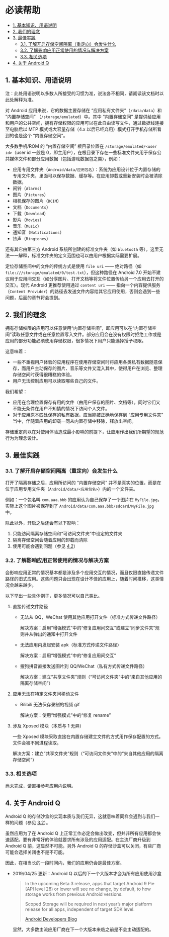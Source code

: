 # 必读帮助

<!-- TOC depthFrom:2 depthTo:4 -->

- [1. 基本知识、用语说明](#1-基本知识用语说明)
- [2. 我们的理念](#2-我们的理念)
- [3. 最佳实践](#3-最佳实践)
    - [3.1. 了解开启存储空间隔离（重定向）会发生什么](#31-了解开启存储空间隔离重定向会发生什么)
    - [3.2. 了解影响应用正常使用的情况与解决方案](#32-了解影响应用正常使用的情况与解决方案)
    - [3.3. 相关选项](#33-相关选项)
- [4. 关于 Android Q](#4-关于-android-q)

<!-- /TOC -->

## 1. 基本知识、用语说明

注：此处用语说明以多数人所接受的习惯为准，说法各不相同，请阅读该文档时以此处解释为准。

对 Android 应用来说，它的数据主要存储在 “应用私有文件夹”（`/data/data`）和 “内置存储空间” （`/storage/emulated`）中。其中 “内置存储空间” 是提供给应用和用户的公共空间，拥有存储权限的应用可以在此自由读写文件，通过数据线连接至电脑后以 MTP 模式或大容量存储（4.x 以后已经弃用）模式打开手机存储所看到的也是这个 “内置存储空间”。

大多数手机/ROM 的 “内置存储空间” 根目录位置在 `/storage/emulated/<user id>`（user id 一般是 0，即主用户），在根目录下存在一些标准文件夹用于保存公共媒体文件和部分应用数据（包括游戏数据包之类），例如：

* 应用专用文件夹（`Android/data/应用包名`）：系统为应用设计位于内置存储的专用文件夹，里面可以保存数据、缓存等。在应用卸载或重新安装时会被清除数据。
* 闹铃（`Alarms`）
* 图片（`Pictures`）
* 相机保存的图片（`DCIM`）
* 文档（`Documents`）
* 下载（`Download`）
* 影片（`Movies`）
* 音乐（`Music`）
* 通知音（`Notifications`）
* 铃声（`Ringtones`）

还有其它由第三方 Android 系统所创建的标准文件夹（如 `bluetooth` 等），这里无法一一解释，标准文件夹的定义范围也可以由用户根据实际需要扩展。

定位存储空间中的文件的传统方式是使用 `file uri` —— 绝对路径（如 `file:///storage/emulated/0/test.txt`），但这种路径在 Android 7.0 开始不建议用于应用间交互（如分享图片、打开文档等将文件位置传给另一个应用去打开的交互）。现代 Android 更推荐使用通过 `content uri` —— 指向一个内容提供服务（`Content Provider`）的路径去发送文件内容给其它应用使用，否则会遇到一些问题，后面的章节将会提到。

## 2. 我们的理念

拥有存储权限的应用可以任意使用“内置存储空间”，即应用可以在“内置存储空间”读取任意文件或在任意位置写入文件。部分应用会在没有权限时拒绝工作或是应用的部分功能必须使用存储权限，很多情况下用户只能选择授予权限。

这意味着：

* 一些不重视用户体验的应用程序在使用存储空间时将应用各类私有数据随意保存，而用户主动保存的图片、音乐等文件又混入其中，使得用户在浏览、整理存储空间时获得很糟糕的体验。
* 用户无法控制应用可以读取哪些自己的文件。

我们希望：
* 应用在合理位置保存有用的文件（由用户保存的图片、文档等），同时它们又不能无条件在用户不知情的情况下访问个人文件。
* 对于应用原本四处保存的私有数据，应当能被正确地保存到 “应用专用文件夹” 当中，伴随着应用的卸载一同从内置存储中移除，释放出空间。

存储重定向以在对使用体验造成最小影响的前提下，让应用作出我们所期望的规范行为为理念设计。

## 3. 最佳实践

### 3.1. 了解开启存储空间隔离（重定向）会发生什么

打开了隔离存储之后，应用所访问的 “内置存储空间” 并不是真实的位置，而是在位于应用专用文件夹（`Android/data/<应用包名>`）内的一个文件夹。

例如：一个包名叫 `com.aaa.bbb` 的应用认为自己保存了一个图片在 `MyFile.jpg`，实际上这个图片被保存到了 `Android/data/com.aaa.bbb/sdcard/MyFile.jpg` 中。

除此以外，开启之后还会有以下影响：
1. 只能访问隔离存储空间和“可访问文件夹”中设定的文件夹
2. 隔离存储空间会随着应用的卸载而清除
3. 使用可能会遇到问题（参见 [4.2](#42-了解影响应用正常使用的情况与解决方案)）

### 3.2. 了解影响应用正常使用的情况与解决方案

会影响应用正常的情况基本都是涉及多个应用交互的情况，而且仅限直接传递文件路径的旧式应用。这些问题只会出现在设计不佳的应用上，随着时间推移，这类情况会越来越少。

以下举出一些具体例子，更多情况可以自己类比。

1. 直接传递文件路径
   
   * 无法从 QQ，WeChat 使用其他应用打开文件（标准方式传递文件路径）

     解决方案：启用“增强模式”中的“修复应用间交互”或建立“同步文件夹”规则并从弹出的通知中打开文件

   * 无法应用内发起安装 apk（标准方式传递文件路径）

     解决方案：启用“增强模式”中的“修复应用间交互”

   * 搜狗拼音直接发送图片到 QQ/WeChat（私有方式传递文件路径）

     解决方案：建立“共享文件夹”规则（“可访问文件夹”中的“来自其他应用的隔离存储空间”）

2. 应用无法在特定文件夹间移动文件

   * Bilibili 无法保存录制的视频 gif

     解决方案：使用“增强模式”中的“修复 rename”

3. 涉及 Xposed 模块（本质与 1 无异）
   
   一些 Xposed 模块采取直接在内置存储建立文件的方式用作保存配置的方式。文件会被不同进程读取。

   解决方案：建立“共享文件夹”规则（“可访问文件夹”中的“来自其他应用的隔离存储空间”）

### 3.3. 相关选项

尚未完成，请直接参考应用内说明。

## 4. 关于 Android Q

Android Q 的存储沙盒的实现本质与我们无异，这就意味着同样会遇到与我们一样的问题（参见 [3.2](#32-了解影响应用正常使用的情况与解决方案)）。

虽然应用为了在 Android Q 上正常工作必定会做出改变，但并非所有应用都会快速适配。要有非常好的体验就要求所有涉及的应用适配。在主流厂商升级到 Android Q 前，这显然不可能。另外 Android Q 的存储沙盒可以关闭，有些厂商可能会选择关闭也不是不可能。

因此，在相当长的一段时间内，我们的应用仍会是最佳方案。

* 2019/04/25 更新：Android Q 以后的下一个大版本才会为所有应用使用沙盒

  > In the upcoming Beta 3 release, apps that target Android 9 Pie (API level 28) or lower will see no change, by default, to how storage works from previous Android versions. 
  > 
  > Scoped Storage will be required in next year’s major platform release for all apps, independent of target SDK level.
  > 
  > [Android Developers Blog](https://android-developers.googleblog.com/2019/04/android-q-scoped-storage-best-practices.html)

  显然，大多数主流应用厂商在下一个大版本来临之前是不会主动适配的。